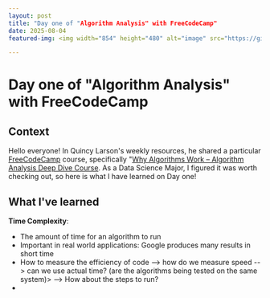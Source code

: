 ```yaml
---
layout: post
title: "Day one of "Algorithm Analysis" with FreeCodeCamp"
date: 2025-08-04
featured-img: <img width="854" height="480" alt="image" src="https://github.com/user-attachments/assets/cb1f006a-eab0-4a24-b9d4-b7b9a6dabdb2" />

---
```

# Day one of "Algorithm Analysis" with FreeCodeCamp

## Context
Hello everyone! In Quincy Larson's weekly resources, he shared a particular [FreeCodeCamp](https://www.freecodecamp.org/) course, specifically "[Why Algorithms Work – Algorithm Analysis Deep Dive Course](https://www.youtube.com/watch?v=ku6HZ_k9qgY). As a Data Science Major, I figured it was worth checking out, so here is what I have learned on Day one! 


## What I've learned
**Time Complexity**:
- The amount of time for an algorithm to run
- Important in real world applications: Google produces many results in short time
- How to measure the efficiency of code --> how do we measure speed --> can we use actual time? (are the algorithms being tested on the same system)> --> How about the steps to run?
- 
